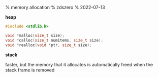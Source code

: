% memory allocation
% zdszero
% 2022-07-13

__heap__

```c
#include <stdlib.h>

void *malloc(size_t size);
void *calloc(size_t numitems, size_t size);
void *realloc(void *ptr, size_t size);
```

__stack__

faster, but  the memory that it allocates is automatically freed when the stack frame is removed
